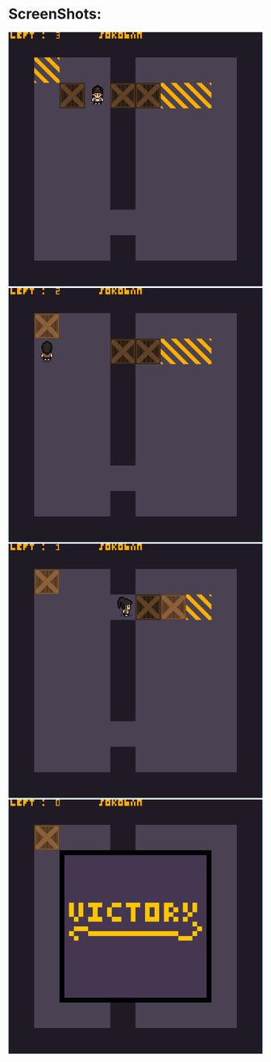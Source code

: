 # ScreenShots:
![screen1](screenshots/screen1.png)
![screen2](screenshots/screen2.png)
![screen3](screenshots/screen3.png)
![screen4](screenshots/screen4.png)
